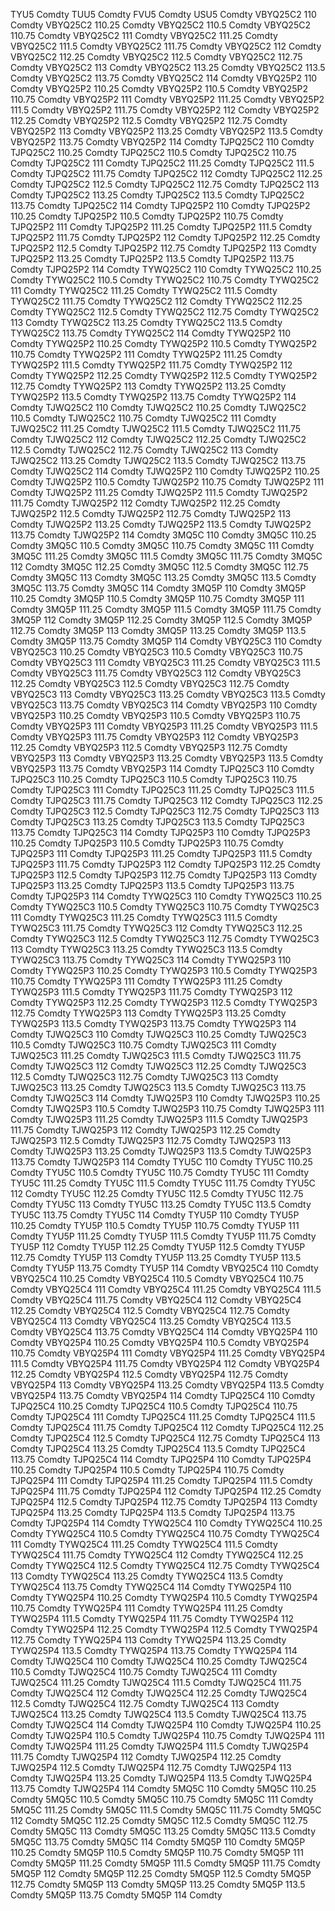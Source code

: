 TYU5 Comdty
TUU5 Comdty
FVU5 Comdty
USU5 Comdty
VBYQ25C2 110 Comdty
VBYQ25C2 110.25 Comdty
VBYQ25C2 110.5 Comdty
VBYQ25C2 110.75 Comdty
VBYQ25C2 111 Comdty
VBYQ25C2 111.25 Comdty
VBYQ25C2 111.5 Comdty
VBYQ25C2 111.75 Comdty
VBYQ25C2 112 Comdty
VBYQ25C2 112.25 Comdty
VBYQ25C2 112.5 Comdty
VBYQ25C2 112.75 Comdty
VBYQ25C2 113 Comdty
VBYQ25C2 113.25 Comdty
VBYQ25C2 113.5 Comdty
VBYQ25C2 113.75 Comdty
VBYQ25C2 114 Comdty
VBYQ25P2 110 Comdty
VBYQ25P2 110.25 Comdty
VBYQ25P2 110.5 Comdty
VBYQ25P2 110.75 Comdty
VBYQ25P2 111 Comdty
VBYQ25P2 111.25 Comdty
VBYQ25P2 111.5 Comdty
VBYQ25P2 111.75 Comdty
VBYQ25P2 112 Comdty
VBYQ25P2 112.25 Comdty
VBYQ25P2 112.5 Comdty
VBYQ25P2 112.75 Comdty
VBYQ25P2 113 Comdty
VBYQ25P2 113.25 Comdty
VBYQ25P2 113.5 Comdty
VBYQ25P2 113.75 Comdty
VBYQ25P2 114 Comdty
TJPQ25C2 110 Comdty
TJPQ25C2 110.25 Comdty
TJPQ25C2 110.5 Comdty
TJPQ25C2 110.75 Comdty
TJPQ25C2 111 Comdty
TJPQ25C2 111.25 Comdty
TJPQ25C2 111.5 Comdty
TJPQ25C2 111.75 Comdty
TJPQ25C2 112 Comdty
TJPQ25C2 112.25 Comdty
TJPQ25C2 112.5 Comdty
TJPQ25C2 112.75 Comdty
TJPQ25C2 113 Comdty
TJPQ25C2 113.25 Comdty
TJPQ25C2 113.5 Comdty
TJPQ25C2 113.75 Comdty
TJPQ25C2 114 Comdty
TJPQ25P2 110 Comdty
TJPQ25P2 110.25 Comdty
TJPQ25P2 110.5 Comdty
TJPQ25P2 110.75 Comdty
TJPQ25P2 111 Comdty
TJPQ25P2 111.25 Comdty
TJPQ25P2 111.5 Comdty
TJPQ25P2 111.75 Comdty
TJPQ25P2 112 Comdty
TJPQ25P2 112.25 Comdty
TJPQ25P2 112.5 Comdty
TJPQ25P2 112.75 Comdty
TJPQ25P2 113 Comdty
TJPQ25P2 113.25 Comdty
TJPQ25P2 113.5 Comdty
TJPQ25P2 113.75 Comdty
TJPQ25P2 114 Comdty
TYWQ25C2 110 Comdty
TYWQ25C2 110.25 Comdty
TYWQ25C2 110.5 Comdty
TYWQ25C2 110.75 Comdty
TYWQ25C2 111 Comdty
TYWQ25C2 111.25 Comdty
TYWQ25C2 111.5 Comdty
TYWQ25C2 111.75 Comdty
TYWQ25C2 112 Comdty
TYWQ25C2 112.25 Comdty
TYWQ25C2 112.5 Comdty
TYWQ25C2 112.75 Comdty
TYWQ25C2 113 Comdty
TYWQ25C2 113.25 Comdty
TYWQ25C2 113.5 Comdty
TYWQ25C2 113.75 Comdty
TYWQ25C2 114 Comdty
TYWQ25P2 110 Comdty
TYWQ25P2 110.25 Comdty
TYWQ25P2 110.5 Comdty
TYWQ25P2 110.75 Comdty
TYWQ25P2 111 Comdty
TYWQ25P2 111.25 Comdty
TYWQ25P2 111.5 Comdty
TYWQ25P2 111.75 Comdty
TYWQ25P2 112 Comdty
TYWQ25P2 112.25 Comdty
TYWQ25P2 112.5 Comdty
TYWQ25P2 112.75 Comdty
TYWQ25P2 113 Comdty
TYWQ25P2 113.25 Comdty
TYWQ25P2 113.5 Comdty
TYWQ25P2 113.75 Comdty
TYWQ25P2 114 Comdty
TJWQ25C2 110 Comdty
TJWQ25C2 110.25 Comdty
TJWQ25C2 110.5 Comdty
TJWQ25C2 110.75 Comdty
TJWQ25C2 111 Comdty
TJWQ25C2 111.25 Comdty
TJWQ25C2 111.5 Comdty
TJWQ25C2 111.75 Comdty
TJWQ25C2 112 Comdty
TJWQ25C2 112.25 Comdty
TJWQ25C2 112.5 Comdty
TJWQ25C2 112.75 Comdty
TJWQ25C2 113 Comdty
TJWQ25C2 113.25 Comdty
TJWQ25C2 113.5 Comdty
TJWQ25C2 113.75 Comdty
TJWQ25C2 114 Comdty
TJWQ25P2 110 Comdty
TJWQ25P2 110.25 Comdty
TJWQ25P2 110.5 Comdty
TJWQ25P2 110.75 Comdty
TJWQ25P2 111 Comdty
TJWQ25P2 111.25 Comdty
TJWQ25P2 111.5 Comdty
TJWQ25P2 111.75 Comdty
TJWQ25P2 112 Comdty
TJWQ25P2 112.25 Comdty
TJWQ25P2 112.5 Comdty
TJWQ25P2 112.75 Comdty
TJWQ25P2 113 Comdty
TJWQ25P2 113.25 Comdty
TJWQ25P2 113.5 Comdty
TJWQ25P2 113.75 Comdty
TJWQ25P2 114 Comdty
3MQ5C 110 Comdty
3MQ5C 110.25 Comdty
3MQ5C 110.5 Comdty
3MQ5C 110.75 Comdty
3MQ5C 111 Comdty
3MQ5C 111.25 Comdty
3MQ5C 111.5 Comdty
3MQ5C 111.75 Comdty
3MQ5C 112 Comdty
3MQ5C 112.25 Comdty
3MQ5C 112.5 Comdty
3MQ5C 112.75 Comdty
3MQ5C 113 Comdty
3MQ5C 113.25 Comdty
3MQ5C 113.5 Comdty
3MQ5C 113.75 Comdty
3MQ5C 114 Comdty
3MQ5P 110 Comdty
3MQ5P 110.25 Comdty
3MQ5P 110.5 Comdty
3MQ5P 110.75 Comdty
3MQ5P 111 Comdty
3MQ5P 111.25 Comdty
3MQ5P 111.5 Comdty
3MQ5P 111.75 Comdty
3MQ5P 112 Comdty
3MQ5P 112.25 Comdty
3MQ5P 112.5 Comdty
3MQ5P 112.75 Comdty
3MQ5P 113 Comdty
3MQ5P 113.25 Comdty
3MQ5P 113.5 Comdty
3MQ5P 113.75 Comdty
3MQ5P 114 Comdty
VBYQ25C3 110 Comdty
VBYQ25C3 110.25 Comdty
VBYQ25C3 110.5 Comdty
VBYQ25C3 110.75 Comdty
VBYQ25C3 111 Comdty
VBYQ25C3 111.25 Comdty
VBYQ25C3 111.5 Comdty
VBYQ25C3 111.75 Comdty
VBYQ25C3 112 Comdty
VBYQ25C3 112.25 Comdty
VBYQ25C3 112.5 Comdty
VBYQ25C3 112.75 Comdty
VBYQ25C3 113 Comdty
VBYQ25C3 113.25 Comdty
VBYQ25C3 113.5 Comdty
VBYQ25C3 113.75 Comdty
VBYQ25C3 114 Comdty
VBYQ25P3 110 Comdty
VBYQ25P3 110.25 Comdty
VBYQ25P3 110.5 Comdty
VBYQ25P3 110.75 Comdty
VBYQ25P3 111 Comdty
VBYQ25P3 111.25 Comdty
VBYQ25P3 111.5 Comdty
VBYQ25P3 111.75 Comdty
VBYQ25P3 112 Comdty
VBYQ25P3 112.25 Comdty
VBYQ25P3 112.5 Comdty
VBYQ25P3 112.75 Comdty
VBYQ25P3 113 Comdty
VBYQ25P3 113.25 Comdty
VBYQ25P3 113.5 Comdty
VBYQ25P3 113.75 Comdty
VBYQ25P3 114 Comdty
TJPQ25C3 110 Comdty
TJPQ25C3 110.25 Comdty
TJPQ25C3 110.5 Comdty
TJPQ25C3 110.75 Comdty
TJPQ25C3 111 Comdty
TJPQ25C3 111.25 Comdty
TJPQ25C3 111.5 Comdty
TJPQ25C3 111.75 Comdty
TJPQ25C3 112 Comdty
TJPQ25C3 112.25 Comdty
TJPQ25C3 112.5 Comdty
TJPQ25C3 112.75 Comdty
TJPQ25C3 113 Comdty
TJPQ25C3 113.25 Comdty
TJPQ25C3 113.5 Comdty
TJPQ25C3 113.75 Comdty
TJPQ25C3 114 Comdty
TJPQ25P3 110 Comdty
TJPQ25P3 110.25 Comdty
TJPQ25P3 110.5 Comdty
TJPQ25P3 110.75 Comdty
TJPQ25P3 111 Comdty
TJPQ25P3 111.25 Comdty
TJPQ25P3 111.5 Comdty
TJPQ25P3 111.75 Comdty
TJPQ25P3 112 Comdty
TJPQ25P3 112.25 Comdty
TJPQ25P3 112.5 Comdty
TJPQ25P3 112.75 Comdty
TJPQ25P3 113 Comdty
TJPQ25P3 113.25 Comdty
TJPQ25P3 113.5 Comdty
TJPQ25P3 113.75 Comdty
TJPQ25P3 114 Comdty
TYWQ25C3 110 Comdty
TYWQ25C3 110.25 Comdty
TYWQ25C3 110.5 Comdty
TYWQ25C3 110.75 Comdty
TYWQ25C3 111 Comdty
TYWQ25C3 111.25 Comdty
TYWQ25C3 111.5 Comdty
TYWQ25C3 111.75 Comdty
TYWQ25C3 112 Comdty
TYWQ25C3 112.25 Comdty
TYWQ25C3 112.5 Comdty
TYWQ25C3 112.75 Comdty
TYWQ25C3 113 Comdty
TYWQ25C3 113.25 Comdty
TYWQ25C3 113.5 Comdty
TYWQ25C3 113.75 Comdty
TYWQ25C3 114 Comdty
TYWQ25P3 110 Comdty
TYWQ25P3 110.25 Comdty
TYWQ25P3 110.5 Comdty
TYWQ25P3 110.75 Comdty
TYWQ25P3 111 Comdty
TYWQ25P3 111.25 Comdty
TYWQ25P3 111.5 Comdty
TYWQ25P3 111.75 Comdty
TYWQ25P3 112 Comdty
TYWQ25P3 112.25 Comdty
TYWQ25P3 112.5 Comdty
TYWQ25P3 112.75 Comdty
TYWQ25P3 113 Comdty
TYWQ25P3 113.25 Comdty
TYWQ25P3 113.5 Comdty
TYWQ25P3 113.75 Comdty
TYWQ25P3 114 Comdty
TJWQ25C3 110 Comdty
TJWQ25C3 110.25 Comdty
TJWQ25C3 110.5 Comdty
TJWQ25C3 110.75 Comdty
TJWQ25C3 111 Comdty
TJWQ25C3 111.25 Comdty
TJWQ25C3 111.5 Comdty
TJWQ25C3 111.75 Comdty
TJWQ25C3 112 Comdty
TJWQ25C3 112.25 Comdty
TJWQ25C3 112.5 Comdty
TJWQ25C3 112.75 Comdty
TJWQ25C3 113 Comdty
TJWQ25C3 113.25 Comdty
TJWQ25C3 113.5 Comdty
TJWQ25C3 113.75 Comdty
TJWQ25C3 114 Comdty
TJWQ25P3 110 Comdty
TJWQ25P3 110.25 Comdty
TJWQ25P3 110.5 Comdty
TJWQ25P3 110.75 Comdty
TJWQ25P3 111 Comdty
TJWQ25P3 111.25 Comdty
TJWQ25P3 111.5 Comdty
TJWQ25P3 111.75 Comdty
TJWQ25P3 112 Comdty
TJWQ25P3 112.25 Comdty
TJWQ25P3 112.5 Comdty
TJWQ25P3 112.75 Comdty
TJWQ25P3 113 Comdty
TJWQ25P3 113.25 Comdty
TJWQ25P3 113.5 Comdty
TJWQ25P3 113.75 Comdty
TJWQ25P3 114 Comdty
TYU5C 110 Comdty
TYU5C 110.25 Comdty
TYU5C 110.5 Comdty
TYU5C 110.75 Comdty
TYU5C 111 Comdty
TYU5C 111.25 Comdty
TYU5C 111.5 Comdty
TYU5C 111.75 Comdty
TYU5C 112 Comdty
TYU5C 112.25 Comdty
TYU5C 112.5 Comdty
TYU5C 112.75 Comdty
TYU5C 113 Comdty
TYU5C 113.25 Comdty
TYU5C 113.5 Comdty
TYU5C 113.75 Comdty
TYU5C 114 Comdty
TYU5P 110 Comdty
TYU5P 110.25 Comdty
TYU5P 110.5 Comdty
TYU5P 110.75 Comdty
TYU5P 111 Comdty
TYU5P 111.25 Comdty
TYU5P 111.5 Comdty
TYU5P 111.75 Comdty
TYU5P 112 Comdty
TYU5P 112.25 Comdty
TYU5P 112.5 Comdty
TYU5P 112.75 Comdty
TYU5P 113 Comdty
TYU5P 113.25 Comdty
TYU5P 113.5 Comdty
TYU5P 113.75 Comdty
TYU5P 114 Comdty
VBYQ25C4 110 Comdty
VBYQ25C4 110.25 Comdty
VBYQ25C4 110.5 Comdty
VBYQ25C4 110.75 Comdty
VBYQ25C4 111 Comdty
VBYQ25C4 111.25 Comdty
VBYQ25C4 111.5 Comdty
VBYQ25C4 111.75 Comdty
VBYQ25C4 112 Comdty
VBYQ25C4 112.25 Comdty
VBYQ25C4 112.5 Comdty
VBYQ25C4 112.75 Comdty
VBYQ25C4 113 Comdty
VBYQ25C4 113.25 Comdty
VBYQ25C4 113.5 Comdty
VBYQ25C4 113.75 Comdty
VBYQ25C4 114 Comdty
VBYQ25P4 110 Comdty
VBYQ25P4 110.25 Comdty
VBYQ25P4 110.5 Comdty
VBYQ25P4 110.75 Comdty
VBYQ25P4 111 Comdty
VBYQ25P4 111.25 Comdty
VBYQ25P4 111.5 Comdty
VBYQ25P4 111.75 Comdty
VBYQ25P4 112 Comdty
VBYQ25P4 112.25 Comdty
VBYQ25P4 112.5 Comdty
VBYQ25P4 112.75 Comdty
VBYQ25P4 113 Comdty
VBYQ25P4 113.25 Comdty
VBYQ25P4 113.5 Comdty
VBYQ25P4 113.75 Comdty
VBYQ25P4 114 Comdty
TJPQ25C4 110 Comdty
TJPQ25C4 110.25 Comdty
TJPQ25C4 110.5 Comdty
TJPQ25C4 110.75 Comdty
TJPQ25C4 111 Comdty
TJPQ25C4 111.25 Comdty
TJPQ25C4 111.5 Comdty
TJPQ25C4 111.75 Comdty
TJPQ25C4 112 Comdty
TJPQ25C4 112.25 Comdty
TJPQ25C4 112.5 Comdty
TJPQ25C4 112.75 Comdty
TJPQ25C4 113 Comdty
TJPQ25C4 113.25 Comdty
TJPQ25C4 113.5 Comdty
TJPQ25C4 113.75 Comdty
TJPQ25C4 114 Comdty
TJPQ25P4 110 Comdty
TJPQ25P4 110.25 Comdty
TJPQ25P4 110.5 Comdty
TJPQ25P4 110.75 Comdty
TJPQ25P4 111 Comdty
TJPQ25P4 111.25 Comdty
TJPQ25P4 111.5 Comdty
TJPQ25P4 111.75 Comdty
TJPQ25P4 112 Comdty
TJPQ25P4 112.25 Comdty
TJPQ25P4 112.5 Comdty
TJPQ25P4 112.75 Comdty
TJPQ25P4 113 Comdty
TJPQ25P4 113.25 Comdty
TJPQ25P4 113.5 Comdty
TJPQ25P4 113.75 Comdty
TJPQ25P4 114 Comdty
TYWQ25C4 110 Comdty
TYWQ25C4 110.25 Comdty
TYWQ25C4 110.5 Comdty
TYWQ25C4 110.75 Comdty
TYWQ25C4 111 Comdty
TYWQ25C4 111.25 Comdty
TYWQ25C4 111.5 Comdty
TYWQ25C4 111.75 Comdty
TYWQ25C4 112 Comdty
TYWQ25C4 112.25 Comdty
TYWQ25C4 112.5 Comdty
TYWQ25C4 112.75 Comdty
TYWQ25C4 113 Comdty
TYWQ25C4 113.25 Comdty
TYWQ25C4 113.5 Comdty
TYWQ25C4 113.75 Comdty
TYWQ25C4 114 Comdty
TYWQ25P4 110 Comdty
TYWQ25P4 110.25 Comdty
TYWQ25P4 110.5 Comdty
TYWQ25P4 110.75 Comdty
TYWQ25P4 111 Comdty
TYWQ25P4 111.25 Comdty
TYWQ25P4 111.5 Comdty
TYWQ25P4 111.75 Comdty
TYWQ25P4 112 Comdty
TYWQ25P4 112.25 Comdty
TYWQ25P4 112.5 Comdty
TYWQ25P4 112.75 Comdty
TYWQ25P4 113 Comdty
TYWQ25P4 113.25 Comdty
TYWQ25P4 113.5 Comdty
TYWQ25P4 113.75 Comdty
TYWQ25P4 114 Comdty
TJWQ25C4 110 Comdty
TJWQ25C4 110.25 Comdty
TJWQ25C4 110.5 Comdty
TJWQ25C4 110.75 Comdty
TJWQ25C4 111 Comdty
TJWQ25C4 111.25 Comdty
TJWQ25C4 111.5 Comdty
TJWQ25C4 111.75 Comdty
TJWQ25C4 112 Comdty
TJWQ25C4 112.25 Comdty
TJWQ25C4 112.5 Comdty
TJWQ25C4 112.75 Comdty
TJWQ25C4 113 Comdty
TJWQ25C4 113.25 Comdty
TJWQ25C4 113.5 Comdty
TJWQ25C4 113.75 Comdty
TJWQ25C4 114 Comdty
TJWQ25P4 110 Comdty
TJWQ25P4 110.25 Comdty
TJWQ25P4 110.5 Comdty
TJWQ25P4 110.75 Comdty
TJWQ25P4 111 Comdty
TJWQ25P4 111.25 Comdty
TJWQ25P4 111.5 Comdty
TJWQ25P4 111.75 Comdty
TJWQ25P4 112 Comdty
TJWQ25P4 112.25 Comdty
TJWQ25P4 112.5 Comdty
TJWQ25P4 112.75 Comdty
TJWQ25P4 113 Comdty
TJWQ25P4 113.25 Comdty
TJWQ25P4 113.5 Comdty
TJWQ25P4 113.75 Comdty
TJWQ25P4 114 Comdty
5MQ5C 110 Comdty
5MQ5C 110.25 Comdty
5MQ5C 110.5 Comdty
5MQ5C 110.75 Comdty
5MQ5C 111 Comdty
5MQ5C 111.25 Comdty
5MQ5C 111.5 Comdty
5MQ5C 111.75 Comdty
5MQ5C 112 Comdty
5MQ5C 112.25 Comdty
5MQ5C 112.5 Comdty
5MQ5C 112.75 Comdty
5MQ5C 113 Comdty
5MQ5C 113.25 Comdty
5MQ5C 113.5 Comdty
5MQ5C 113.75 Comdty
5MQ5C 114 Comdty
5MQ5P 110 Comdty
5MQ5P 110.25 Comdty
5MQ5P 110.5 Comdty
5MQ5P 110.75 Comdty
5MQ5P 111 Comdty
5MQ5P 111.25 Comdty
5MQ5P 111.5 Comdty
5MQ5P 111.75 Comdty
5MQ5P 112 Comdty
5MQ5P 112.25 Comdty
5MQ5P 112.5 Comdty
5MQ5P 112.75 Comdty
5MQ5P 113 Comdty
5MQ5P 113.25 Comdty
5MQ5P 113.5 Comdty
5MQ5P 113.75 Comdty
5MQ5P 114 Comdty
